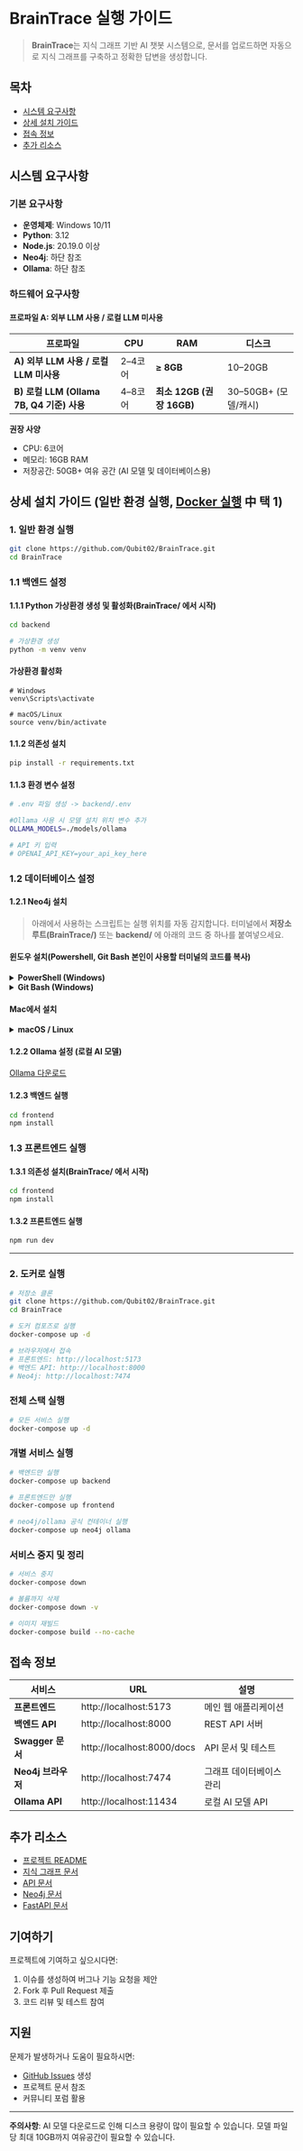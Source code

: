# BrainTrace 실행 가이드

> **BrainTrace**는 지식 그래프 기반 AI 챗봇 시스템으로, 문서를 업로드하면 자동으로 지식 그래프를 구축하고 정확한 답변을 생성합니다.

## 목차

- [시스템 요구사항](#시스템-요구사항)
- [상세 설치 가이드](#상세-설치-가이드)
- [접속 정보](#접속-정보)
- [추가 리소스](#추가-리소스)

## 시스템 요구사항

### 기본 요구사항

- **운영체제**: Windows 10/11
- **Python**: 3.12
- **Node.js**: 20.19.0 이상
- **Neo4j**: 하단 참조
- **Ollama**: 하단 참조

### 하드웨어 요구사항

#### 프로파일 A: 외부 LLM 사용 / 로컬 LLM 미사용

| 프로파일                                  | CPU     | RAM                       | 디스크                |
| ----------------------------------------- | ------- | ------------------------- | --------------------- |
| **A) 외부 LLM 사용 / 로컬 LLM 미사용**    | 2–4코어 | **≥ 8GB**                 | 10–20GB |
| **B) 로컬 LLM (Ollama 7B, Q4 기준) 사용** | 4–8코어 | **최소 12GB (권장 16GB)** | 30–50GB+ (모델/캐시)  |

**권장 사양**

- CPU: 6코어
- 메모리: 16GB RAM
- 저장공간: 50GB+ 여유 공간 (AI 모델 및 데이터베이스용)


## 상세 설치 가이드 (일반 환경 실행, [Docker 실행](#도커로-실행) 中 택 1) <a id="상세-설치-가이드"></a>

### 1. 일반 환경 실행

```bash
git clone https://github.com/Qubit02/BrainTrace.git
cd BrainTrace
```

### 1.1 백엔드 설정

#### 1.1.1 Python 가상환경 생성 및 활성화(BrainTrace/ 에서 시작)

```bash
cd backend

# 가상환경 생성
python -m venv venv
```

#### 가상환경 활성화

```
# Windows
venv\Scripts\activate
```

```
# macOS/Linux
source venv/bin/activate
```

#### 1.1.2 의존성 설치

```bash
pip install -r requirements.txt
```

#### 1.1.3 환경 변수 설정

```bash
# .env 파일 생성 -> backend/.env

#Ollama 사용 시 모델 설치 위치 변수 추가
OLLAMA_MODELS=./models/ollama

# API 키 입력
# OPENAI_API_KEY=your_api_key_here
```

### 1.2 데이터베이스 설정

#### 1.2.1 Neo4j 설치

> 아래에서 사용하는 스크립트는 실행 위치를 자동 감지합니다. 터미널에서 **저장소 루트(BrainTrace/)** 또는 **backend/** 에 아래의 코드 중 하나를 붙여넣으세요.

#### 윈도우 설치(Powershell, Git Bash 본인이 사용할 터미널의 코드를 복사)

<details>
<summary><strong>PowerShell (Windows)</strong></summary>
  
```powershell
param(
  [string]$Version = 'latest'
)

$ErrorActionPreference = 'Stop'
Set-StrictMode -Version Latest

# --- 0) 설정 & 경로 규칙 -----------------------------------------------------
$CWD = (Get-Location).Path
$HereIsBackend = ((Split-Path -Leaf $CWD) -eq 'backend')
$HereHasBackendChild = Test-Path (Join-Path $CWD 'backend')

if ($HereIsBackend) {
  $ROOT    = Split-Path $CWD -Parent
  $BACKEND = $CWD
  $TARGET  = Join-Path $CWD 'neo4j'
}
elseif ($HereHasBackendChild) {
  $ROOT    = $CWD
  $BACKEND = Join-Path $ROOT 'backend'
  $TARGET  = Join-Path $BACKEND 'neo4j'
}
else {
  throw "여기서는 실행하지 마세요. 루트(backend 폴더가 보이는 곳) 또는 backend 폴더에서 실행하세요."
}

$STAGE  = Join-Path $ROOT 'neo4j_stage'

if (-not ([Net.ServicePointManager]::SecurityProtocol -band [Net.SecurityProtocolType]::Tls12)) {
  [Net.ServicePointManager]::SecurityProtocol =
    [Net.ServicePointManager]::SecurityProtocol -bor [Net.SecurityProtocolType]::Tls12
}

# --- 1) 최신 버전 자동 탐지 ---------------------------------------------------
function Get-LatestNeo4jVersion {
  $pages = @(
    'https://neo4j.com/graph-data-science-software/',
    'https://neo4j.com/deployment-center/'
  )

  foreach ($u in $pages) {
    try {
      $resp = Invoke-WebRequest -Uri $u -UseBasicParsing -TimeoutSec 30
    } catch { continue }

    $links = @()
    if ($resp.Links) { $links = $resp.Links }

    $href = $links |
      Where-Object { $_.href -match 'download-thanks\.html' } |
      Where-Object { $_.href -match 'edition=community' } |
      Where-Object { ($_.href -match 'winzip') -or ($_.href -match 'packaging=zip') } |
      Where-Object { $_.href -match 'release=' } |
      Select-Object -First 1 -ExpandProperty href

    if ($href) {
      $q = ([uri]"https://dummy.local/?$([uri]$href).Query").Query.TrimStart('?')
      $pairs = @{}
      foreach ($kv in $q -split '&') {
        $k,$v = $kv -split '=',2
        if ($k) { $pairs[$k] = [uri]::UnescapeDataString($v) }
      }
      if ($pairs['release']) { return $pairs['release'] }
    }

    $m = [regex]::Match($resp.Content, 'Neo4j Community Edition\s+(?<v>(2025\.\d{2}\.\d+|\d+\.\d+\.\d+))')
    if ($m.Success) { return $m.Groups['v'].Value }
  }

  throw "최신 버전을 찾지 못했습니다. -Version '5.26.12' 같은 식으로 지정하세요."
}

if ($Version -eq 'latest') { $Version = Get-LatestNeo4jVersion }
Write-Host "Using Neo4j Community version: $Version"

# --- 2) 다운로드 --------------------------------------------------------------
$zipFileName = "neo4j-community-$Version-windows.zip"
$ZIPPATH     = Join-Path $STAGE $zipFileName

$urls = @(
  "https://dist.neo4j.org/$zipFileName",
  "https://neo4j.com/artifact.php?name=$zipFileName"
)

if (Test-Path $STAGE) { Remove-Item $STAGE -Recurse -Force }
New-Item -ItemType Directory -Path $STAGE | Out-Null
if (-not (Test-Path $BACKEND)) { New-Item -ItemType Directory -Path $BACKEND | Out-Null }

function Try-Download($url) {
  try {
    Write-Host "Downloading via HttpClient: $url"
    if (-not ([System.Management.Automation.PSTypeName]'System.Net.Http.HttpClient').Type) {
      Add-Type -AssemblyName 'System.Net.Http'
    }
    $client = [System.Net.Http.HttpClient]::new()
    $client.Timeout = [TimeSpan]::FromMinutes(15)
    $resp = $client.GetAsync($url, [System.Net.Http.HttpCompletionOption]::ResponseHeadersRead).Result
    $resp.EnsureSuccessStatusCode()
    $fs = [System.IO.FileStream]::new($ZIPPATH, [System.IO.FileMode]::Create)
    $resp.Content.CopyToAsync($fs).Wait()
    $fs.Close(); $client.Dispose()
    if ((Get-Item $ZIPPATH).Length -gt 10MB) { return $true }
    else { Remove-Item $ZIPPATH -Force }
  } catch {
    Write-Host "Download failed: $($_.Exception.Message)"
    return $false
  }
}

$ok = $false
foreach ($u in $urls) { if (Try-Download $u) { $ok = $true; break } }
if (-not $ok) { throw "Neo4j ZIP 다운로드 실패" }

# --- 3) 압축 해제 & 폴더 정리 ------------------------------------------------
Expand-Archive -Path $ZIPPATH -DestinationPath $STAGE -Force

$extracted = Get-ChildItem -Path $STAGE -Directory |
  Where-Object { $_.Name -like "neo4j-community-*" } |
  Select-Object -First 1
if (-not $extracted) { throw "압축 해제 후 폴더를 찾을 수 없습니다." }

$prepared = Join-Path $STAGE "neo4j"
if (Test-Path $prepared) { Remove-Item $prepared -Recurse -Force }
Rename-Item -Path $extracted.FullName -NewName "neo4j"

# --- 4) 대상 위치로 이동 (폴더명 고정) ---------------------------------------
$TARGET_PARENT = Split-Path $TARGET -Parent
if (-not (Test-Path $TARGET_PARENT)) {
  New-Item -ItemType Directory -Path $TARGET_PARENT | Out-Null
}
if (Test-Path $TARGET) { Remove-Item $TARGET -Recurse -Force }

Move-Item -LiteralPath $prepared -Destination $TARGET_PARENT -Force
$justMoved = Join-Path $TARGET_PARENT 'neo4j'
if ((Split-Path $TARGET -Leaf) -ne 'neo4j') {
  if (Test-Path $justMoved) {
    Rename-Item -Path $justMoved -NewName (Split-Path $TARGET -Leaf) -ErrorAction SilentlyContinue
  }
}

# --- 5) conf 수정 (최종 경로 기준으로) ---------------------------------------
$CONF = Join-Path $TARGET 'conf\neo4j.conf'
if (-not (Test-Path $CONF)) { throw "neo4j.conf not found: $CONF" }

$text = Get-Content -LiteralPath $CONF -Raw
$text = $text -replace "`r?`n", "`r`n"

$pattern = '^[\t ]*#?[\t ]*dbms\.security\.auth_enabled[\t ]*=[\t ]*(true|false)([\t ]*#.*)?$'
if ($text -match $pattern) {
  $text = [Regex]::Replace($text, $pattern, 'dbms.security.auth_enabled=false',
    [System.Text.RegularExpressions.RegexOptions]::Multiline)
} else {
  if ($text.Length -gt 0 -and $text[-1] -ne "`n") { $text += "`r`n" }
  $text += 'dbms.security.auth_enabled=false' + "`r`n"
}

$bytes = [System.Text.UTF8Encoding]::new($false).GetBytes($text)
[System.IO.File]::WriteAllBytes($CONF, $bytes)

# --- 6) Stage 정리 & 결과 표시 ------------------------------------------------
Remove-Item $STAGE -Recurse -Force

Write-Host "✅ Neo4j $Version 준비 완료"
```
</details> 

<details> <summary><strong>Git Bash (Windows)</strong></summary>

```bash
#!/usr/bin/env bash
set -euo pipefail

VERSION="${1:-latest}"

# ── 0) 경로 규칙 ──────────────────────────────────────────────
CWD="$(pwd)"
if [[ "$(basename "$CWD")" == "backend" ]]; then
  ROOT="$(dirname "$CWD")"
  BACKEND="$CWD"
  TARGET="$CWD/neo4j"
elif [[ -d "$CWD/backend" ]]; then
  ROOT="$CWD"
  BACKEND="$ROOT/backend"
  TARGET="$BACKEND/neo4j"
else
  echo "❌ backend 폴더가 보이는 루트나 backend 내부에서 실행하세요." >&2
  exit 1
fi
STAGE="$ROOT/neo4j_stage"

mkdir -p "$STAGE" "$BACKEND"

# ── 1) 최신 버전 자동 탐지 ───────────────────────────────────
if [[ "$VERSION" == "latest" ]]; then
  echo "🔍 Fetching latest Neo4j Community version..."
  VERSION="$(curl -fsSL https://dist.neo4j.org/ | \
             grep -Eo 'neo4j-community-[0-9.]+-windows.zip' | \
             sort -V | tail -1 | grep -Eo '[0-9.]+')" || true
  [[ -z "$VERSION" ]] && VERSION="5.26.12"
fi
echo "Using Neo4j Community version: $VERSION"

# ── 2) 다운로드 ───────────────────────────────────────────────
ZIPFILE="neo4j-community-${VERSION}-windows.zip"
URLS=(
  "https://dist.neo4j.org/${ZIPFILE}"
  "https://neo4j.com/artifact.php?name=${ZIPFILE}"
)

cd "$STAGE"
for URL in "${URLS[@]}"; do
  echo "⬇️  Downloading: $URL"
  if curl -fL --connect-timeout 20 -o "$ZIPFILE" "$URL"; then
    [[ -s "$ZIPFILE" ]] && break
  fi
done

[[ ! -s "$ZIPFILE" ]] && { echo "❌ 다운로드 실패"; exit 1; }

# ── 3) 압축 해제 및 폴더 정리 ────────────────────────────────
unzip -q -o "$ZIPFILE"
EXTRACTED="$(find . -maxdepth 1 -type d -name "neo4j-community-*")"
[[ -z "$EXTRACTED" ]] && { echo "❌ 압축 해제 실패"; exit 1; }
rm -rf neo4j && mv "$EXTRACTED" neo4j

# ── 4) 대상 위치로 이동 ───────────────────────────────────────
rm -rf "$TARGET"
mkdir -p "$(dirname "$TARGET")"
mv neo4j "$TARGET"

# ── 5) conf 수정 (v4/v5 호환) ────────────────────────────────
CONF="$TARGET/conf/neo4j.conf"
[[ ! -f "$CONF" ]] && { echo "❌ conf 파일 없음: $CONF"; exit 1; }

# 줄 통일 후 키 처리
TMP="$(mktemp)"
awk '
BEGIN{found4=0;found5=0}
{
  if($0 ~ /^[[:space:]]*#?[[:space:]]*dbms\.security\.auth_enabled[[:space:]]*=/){
    print "dbms.security.auth_enabled=false"; found4=1; next
  }
  if($0 ~ /^[[:space:]]*#?[[:space:]]*dbms\.security\.authentication_enabled[[:space:]]*=/){
    print "dbms.security.authentication_enabled=false"; found5=1; next
  }
  print $0
}
END{
  if(!found4) print "dbms.security.auth_enabled=false";
  if(!found5) print "dbms.security.authentication_enabled=false";
}' "$CONF" > "$TMP"
mv "$TMP" "$CONF"

# ── 6) 정리 및 출력 ───────────────────────────────────────────
rm -rf "$STAGE"
echo "✅ Neo4j $VERSION 설치 완료"
```
</details>


#### Mac에서 설치

<details><summary><strong>macOS / Linux</strong></summary>

```bash
( set -eu
  set +u; set -o pipefail 2>/dev/null || true; set -u

  : "${VERSION:=latest}"

  CWD="$PWD"
  if [[ "$(basename "$CWD")" == "backend" ]]; then
    ROOT="$(dirname "$CWD")"; BACKEND="$CWD"; TARGET="$BACKEND/neo4j"
  elif [[ -d "$CWD/backend" ]]; then
    ROOT="$CWD"; BACKEND="$ROOT/backend"; TARGET="$BACKEND/neo4j"
  else
    echo "❌ 여기서는 실행하지 마세요. 루트(backend 폴더 보이는 위치) 또는 backend/ 에서 실행" >&2
    exit 1
  fi
  STAGE="$ROOT/neo4j_stage"

  get_latest_version() {
    local pages=(
      "https://neo4j.com/graph-data-science-software/"
      "https://neo4j.com/deployment-center/"
    )
    local html rel
    for u in "${pages[@]}"; do
      html="$(curl -fsSL --max-time 30 "$u" || true)" || true
      [[ -z "$html" ]] && continue
      rel="$(printf '%s' "$html" \
        | grep -Eo 'https?://[^"]*download-thanks[^"]+' \
        | grep -E 'edition=community' \
        | grep -E 'unix|packaging=tar(\.gz)?|packaging=zip' \
        | grep -Eo 'release=[0-9]+\.[0-9]+\.[0-9]+' \
        | head -n1 | cut -d= -f2)"
      [[ -n "$rel" ]] && { printf '%s' "$rel"; return 0; }
      rel="$(printf '%s' "$html" \
        | grep -Eo 'Neo4j Community Edition[[:space:]]+[0-9]+\.[0-9]+\.[0-9]+' \
        | grep -Eo '[0-9]+\.[0-9]+\.[0-9]+' \
        | head -n1)"
      [[ -n "$rel" ]] && { printf '%s' "$rel"; return 0; }
    done
    return 1
  }

  if [[ "$VERSION" == "latest" ]]; then
    echo "🌐 최신 버전 확인 중..."
    if ! VERSION="$(get_latest_version)"; then
      echo "❌ 최신 버전 탐지 실패. 환경변수 VERSION으로 지정하세요. (예: export VERSION=5.26.12)" >&2
      exit 1
    fi
  fi
  echo "✅ Using Neo4j Community version: $VERSION"

  TAR="neo4j-community-$VERSION-unix.tar.gz"
  URLS=(
    "https://dist.neo4j.org/$TAR"
    "https://neo4j.com/artifact.php?name=$TAR"
  )

  rm -rf "$STAGE"; mkdir -p "$STAGE" "$BACKEND"
  ARCHIVE="$STAGE/$TAR"

  download() {
    local url="$1"
    echo "⬇️  Downloading: $url"
    curl -fL --retry 5 --retry-delay 2 \
      --connect-timeout 25 --max-time 1800 \
      --speed-time 30 --speed-limit 10240 \
      -o "$ARCHIVE" "$url"
  }
  ok=0
  for u in "${URLS[@]}"; do
    if download "$u"; then
      sz="$(wc -c <"$ARCHIVE" 2>/dev/null || echo 0)"
      if [[ "$sz" -gt $((10*1024*1024)) ]]; then ok=1; break; else rm -f "$ARCHIVE"; fi
    fi
  done
  [[ $ok -eq 1 ]] || { echo "❌ Neo4j tarball 다운로드 실패" >&2; exit 1; }

  tar -xzf "$ARCHIVE" -C "$STAGE"
  extracted="$(find "$STAGE" -maxdepth 1 -type d -name 'neo4j-community-*' | head -n1)"
  [[ -n "$extracted" ]] || { echo "❌ 압축 해제 후 폴더를 찾을 수 없습니다." >&2; exit 1; }

  prepared="$STAGE/neo4j"
  rm -rf "$prepared"; mv "$extracted" "$prepared"

  CONF="$prepared/conf/neo4j.conf"
  [[ -f "$CONF" ]] || { echo "❌ neo4j.conf not found: $CONF" >&2; exit 1; }

  if command -v gsed >/dev/null 2>&1; then SED="gsed"; else SED="sed"; fi
  if "$SED" --version >/dev/null 2>/dev/null; then
    if "$SED" -E -n 's/^[[:space:]]*#?[[:space:]]*dbms\.security\.auth_enabled[[:space:]]*=.*/X/p' "$CONF" | grep -q .; then
      "$SED" -i -E 's/^[[:space:]]*#?[[:space:]]*dbms\.security\.auth_enabled[[:space:]]*=[[:space:]]*(true|false)[[:space:]]*$/dbms.security.auth_enabled=false/' "$CONF"
    else
      printf '\n%s\n' 'dbms.security.auth_enabled=false' >> "$CONF"
    fi
  else
    if "$SED" -E -n 's/^[[:space:]]*#?[[:space:]]*dbms\.security\.auth_enabled[[:space:]]*=.*/X/p' "$CONF" | grep -q .; then
      "$SED" -i '' -E 's/^[[:space:]]*#?[[:space:]]*dbms\.security\.auth_enabled[[:space:]]*=[[:space:]]*(true|false)[[:space:]]*$/dbms.security.auth_enabled=false/' "$CONF"
    else
      printf '\n%s\n' 'dbms.security.auth_enabled=false' >> "$CONF"
    fi
  fi

  mkdir -p "$(dirname "$TARGET")"
  rm -rf "$TARGET"
  mv "$prepared" "$(dirname "$TARGET")"
  if [[ "$(basename "$TARGET")" != "neo4j" && -d "$(dirname "$TARGET")/neo4j" ]]; then
    mv "$(dirname "$TARGET")/neo4j" "$TARGET"
  fi

  rm -rf "$STAGE"
  echo ""
  echo "✅ Neo4j $VERSION 준비 완료"
  echo "📂 경로: $TARGET"
  echo "🛠️ conf 적용: $CONF"
  echo "🚀 실행 예:  $TARGET/bin/neo4j console"
)
```
</details>

#### 1.2.2 Ollama 설정 (로컬 AI 모델)

[Ollama 다운로드](https://ollama.com/download)

#### 1.2.3 백엔드 실행

```bash
cd frontend
npm install
```

### 1.3 프론트엔드 실행

#### 1.3.1 의존성 설치(BrainTrace/ 에서 시작)

```bash
cd frontend
npm install
```

#### 1.3.2 프론트엔드 실행

```bash
npm run dev
```
---
### 2. 도커로 실행<a id="도커로-실행"></a>

```bash
# 저장소 클론
git clone https://github.com/Qubit02/BrainTrace.git
cd BrainTrace

# 도커 컴포즈로 실행
docker-compose up -d

# 브라우저에서 접속
# 프론트엔드: http://localhost:5173
# 백엔드 API: http://localhost:8000
# Neo4j: http://localhost:7474
```

### 전체 스택 실행

```bash
# 모든 서비스 실행
docker-compose up -d
```

### 개별 서비스 실행

```bash
# 백엔드만 실행
docker-compose up backend

# 프론트엔드만 실행
docker-compose up frontend

# neo4j/ollama 공식 컨테이너 실행
docker-compose up neo4j ollama
```

### 서비스 중지 및 정리

```bash
# 서비스 중지
docker-compose down

# 볼륨까지 삭제
docker-compose down -v

# 이미지 재빌드
docker-compose build --no-cache
```


## 접속 정보

| 서비스             | URL                        | 설명                     |
| ------------------ | -------------------------- | ------------------------ |
| **프론트엔드**     | http://localhost:5173      | 메인 웹 애플리케이션     |
| **백엔드 API**     | http://localhost:8000      | REST API 서버            |
| **Swagger 문서**   | http://localhost:8000/docs | API 문서 및 테스트       |
| **Neo4j 브라우저** | http://localhost:7474      | 그래프 데이터베이스 관리 |
| **Ollama API**     | http://localhost:11434     | 로컬 AI 모델 API         |

## 추가 리소스

- [프로젝트 README](./README.md)
- [지식 그래프 문서](./KNOWLEDGE_GRAPH.md)
- [API 문서](http://localhost:8000/docs)
- [Neo4j 문서](https://neo4j.com/docs/)
- [FastAPI 문서](https://fastapi.tiangolo.com/)

## 기여하기

프로젝트에 기여하고 싶으시다면:

1. 이슈를 생성하여 버그나 기능 요청을 제안
2. Fork 후 Pull Request 제출
3. 코드 리뷰 및 테스트 참여

## 지원

문제가 발생하거나 도움이 필요하시면:

- [GitHub Issues](https://github.com/OSSBrainTrace/BrainTrace/issues) 생성
- 프로젝트 문서 참조
- 커뮤니티 포럼 활용

---

**주의사항**: AI 모델 다운로드로 인해 디스크 용량이 많이 필요할 수 있습니다. 모델 파일당 최대 10GB까지 여유공간이 필요할 수 있습니다.
